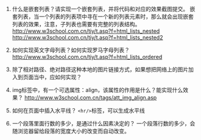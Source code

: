 1.	什么是嵌套列表？请实现一个嵌套列表，并将代码和对应的效果截图提交。
嵌套列表，当一个列表的列表项中寻在一个新的列表元素时，那么就会出现嵌套列表的效果，注意，子列表也需要有完整的列表结构。
http://www.w3school.com.cn/tiy/t.asp?f=html_lists_nested
http://www.w3school.com.cn/tiy/t.asp?f=html_lists_nested2 

2.	如何实现英文字母列表？如何实现罗马字母列表？
http://www.w3school.com.cn/tiy/t.asp?f=html_lists_ordered 

3.	除了相对路径、绝对路径这种本地的图片链接方式，如果想把网络上的图片加入到页面当中，应如何实现？
 
4.	img标签中，有一个可选属性：align，该属性的作用是什么？能实现什么效果？
http://www.w3school.com.cn/tags/att_img_align.asp 

5.	如何在页面中插入水平线？
`<hr/>`标签，可以生成水平线

6.	一个段落里面行数的多少，是通过什么因素决定的？
一个段落行数的多少，会随浏览器留给段落的宽度大小的改变而自动改变。
